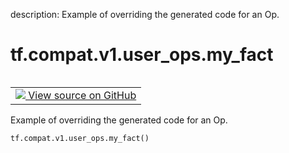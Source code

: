 description: Example of overriding the generated code for an Op.

<div itemscope itemtype="http://developers.google.com/ReferenceObject">
<meta itemprop="name" content="tf.compat.v1.user_ops.my_fact" />
<meta itemprop="path" content="Stable" />
</div>

# tf.compat.v1.user_ops.my_fact

<!-- Insert buttons and diff -->

<table class="tfo-notebook-buttons tfo-api nocontent" align="left">
<td>
  <a target="_blank" href="https://github.com/tensorflow/tensorflow/blob/r2.4/tensorflow/python/user_ops/user_ops.py#L29-L32">
    <img src="https://www.tensorflow.org/images/GitHub-Mark-32px.png" />
    View source on GitHub
  </a>
</td>
</table>



Example of overriding the generated code for an Op.

<pre class="devsite-click-to-copy prettyprint lang-py tfo-signature-link">
<code>tf.compat.v1.user_ops.my_fact()
</code></pre>



<!-- Placeholder for "Used in" -->
